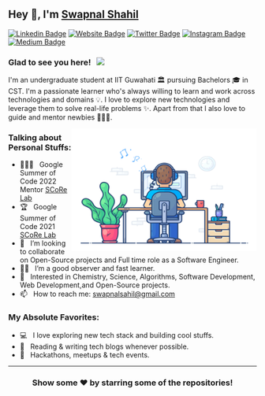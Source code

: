 ## Hey 👋, I'm [Swapnal Shahil](https://swapnalshahil.github.io/)
<!-- <p align="left"> <img src=https://komarev.com/ghpvc/?username=swapnalshahil alt=swapnalshahil/></p> -->
[![Linkedin Badge](https://img.shields.io/badge/-LinkedIn-0e76a8?style=flat-square&logo=Linkedin&logoColor=white)](https://linkedin.com/in/swapnalshahil)
[![Website Badge](https://img.shields.io/badge/Website-3b5998?style=flat-square&logo=google-chrome&logoColor=white)](https://swapnalshahil.github.io/)
[![Twitter Badge](https://img.shields.io/badge/-Twitter-00acee?style=flat-square&logo=Twitter&logoColor=white)](https://twitter.com/eulersgamma)
[![Instagram Badge](https://img.shields.io/badge/-Instagram-e4405f?style=flat-square&logo=Instagram&logoColor=white)](https://instagram.com/eulersgamma/)
[![Medium Badge](https://img.shields.io/badge/Medium-12100E?style=flat-squaree&logo=medium&logoColor=white)](https://medium.com/@swapnalshahil)

### Glad to see you here! &nbsp; ![](https://komarev.com/ghpvc/?username=swapnalshahil&style=flat-square&color=0088cc)

I'm an undergraduate student at IIT Guwahati 🏛 pursuing Bachelors 🎓 in CST. I'm a passionate learner who's always willing to learn and work across technologies and domains 💡. I love to explore new technologies and leverage them to solve real-life problems ✨. Apart from that I also love to guide and mentor newbies 👨🏻‍💻. 

<img align="right" height="250" width="375" alt="" src="https://raw.githubusercontent.com/swapnalshahil/swapnalshahil/master/gifs/coder.gif" />

### Talking about Personal Stuffs:
<!-- - 🔭 I’m currently working with [SCoRe Lab](http://scorelab.org/) organization under Google Summer of Code 2021. -->
<!-- - 🎓 &nbsp; I’m a junior pursuing my Bachelors in Chemical Science and Technology at IIT Guwahati. -->
<!-- - 🌱 &nbsp; I’m currently learning everything about Life. 👨🏻‍🎓 -->
- 🧑🏻‍🏫 &nbsp; Google Summer of Code 2022 Mentor [SCoRe Lab](https://summerofcode.withgoogle.com/programs/2022/organizations/score-lab)
- 🏆 &nbsp; Google Summer of Code 2021 [SCoRe Lab](https://summerofcode.withgoogle.com/archive/2021/projects/6260374466199552/)
- 👯 &nbsp; I’m looking to collaborate on Open-Source projects and Full time role as a Software Engineer.
- 🤟🏻 &nbsp; I’m a good observer and fast learner.
- 🤔 &nbsp; Interested in Chemistry, Science, Algorithms, Software Development, Web Development,and Open-Source projects.
- 📫 &nbsp; How to reach me: swapnalsahil@gmail.com

### My Absolute Favorites:

- 💻 &nbsp; I love exploring new tech stack and building cool stuffs.
- 📰 &nbsp; Reading & writing tech blogs whenever possible.
- 🍕 &nbsp; Hackathons, meetups & tech events.

<!-- <details>	
  <summary><b>⚡ Github Stats</b></summary>

  <br />
  <img height="180em" src="https://github-readme-stats.vercel.app/api?username=swapnalshahil&show_icons=true&hide_border=true&&count_private=true&include_all_commits=true" />
  <img height="180em" src="https://github-readme-stats.vercel.app/api/top-langs/?username=swapnalshahil&exclude_repo=KNN-Image-Classification&show_icons=true&hide_border=true&layout=compact&langs_count=8"/>
</details> -->

<!-- <a href="https://cloud.appwrite.io/card/648015fae3ae92a520a2">
	<img width="350" src="https://cloud.appwrite.io/v1/cards/cloud?userId=648015fae3ae92a520a2" alt="Appwrite Cloud Card" />
</a> -->

<!-- <details>	
  <summary><b>✍  Medium Blogs</b></summary>

  <br />
  <a target="_blank" href="https://swapnalshahil.medium.com/"><img src="https://github-readme-medium-recent-article.vercel.app/medium/@swapnalshahil/0" alt="Recent Article 0">
</details> -->
 
 
<!-- ### GitHub Stats 📈
<p>
<a href="https://github.com/swapnalshahil">
 <img align="center" src="https://github-readme-stats.vercel.app/api?username=swapnalshahil&show_icons=true&theme=light&line_height=25" alt="Swapnal's github stats"/>
</a> 
<!-- <a href="https://github.com/anuraghazra/github-readme-stats">
  <img align="center" src="https://github-readme-stats.vercel.app/api/top-langs/?username=swapnalshahil&layout=compact" />
</a><p/><br/> --> 


---

<!-- ### Medium Blogs ✍🏻
<a target="_blank" href="https://swapnalshahil.medium.com/"><img src="https://github-readme-medium-recent-article.vercel.app/medium/@swapnalshahil/0" alt="Recent Article 0"> -->
<!-- <a target="_blank" href="https://medium.com/scorelab/google-summer-of-code-openmf-week-2-698d49fab4ec"><img src="https://github-readme-medium-recent-article.vercel.app/medium/@swapnalshahil/1" alt="Recent Article 1"> -->
 
<!-- ---
 <br/>
<div align="center">
<a href="https://twitter.com/eulersgamma">
  <img  alt="Swapnal's Twitter" width="22px" src="https://cdn.jsdelivr.net/npm/simple-icons@v3/icons/twitter.svg" />
</a>&nbsp;
<a href="https://www.linkedin.com/in/swapnalshahil/">
  <img  alt="Swapnal's Linkdein" width="22px" src="https://cdn.jsdelivr.net/npm/simple-icons@v3/icons/linkedin.svg" />
</a>&nbsp;
<a href="https://github.com/swapnalshahil">
  <img alt="Swapnal's Github" width="22px" src="https://cdn.jsdelivr.net/npm/simple-icons@v3/icons/github.svg" />
</a>&nbsp;
<a href="https://instagram.com/eulersgamma/">
  <img  alt="Swapnal's Instagram" width="22px" src="https://cdn.jsdelivr.net/npm/simple-icons@v3/icons/instagram.svg" />
</a>&nbsp;
<a href="https://www.facebook.com/swapnal.sahil.1/">
  <img  alt="Swapnal's Facebook" width="22px" src="https://cdn.jsdelivr.net/npm/simple-icons@v3/icons/facebook.svg" />
</a>&nbsp;
 <a href="https://medium.com/@swapnalshahil">
   <img  alt="Swapnal's Medium" width="22px" src="https://cdn.jsdelivr.net/npm/simple-icons@v3/icons/medium.svg" /> 
</a>&nbsp;
 <a href="https://stackoverflow.com/users/16297494/swapnal-shahil?tab=profile">
  <img  alt="Swapnal's Stackoverflow" width="22px" src="https://cdn.jsdelivr.net/npm/simple-icons@v3/icons/stackoverflow.svg" />
</a>
 
</div> -->

<div align="center">

### Show some ❤️ by starring some of the repositories!

</div>
